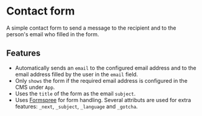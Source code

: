 # Contact form

A simple contact form to send a message to the recipient and to the person's email who filled in the form.

## Features

- Automatically sends an `email` to the configured email address and to the email address filled by the user in the `email` field.
- Only `shows` the form if the required email address is configured in the CMS under `App`.
- Uses the `title` of the form as the email `subject`.
- Uses [Formspree](https://formspree.io/) for form handling. Several attributs are used for extra features: `_next`, `_subject`, `_language` and `_gotcha`.

